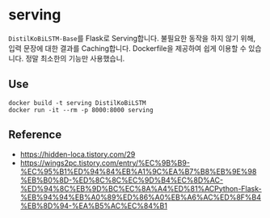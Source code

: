 # serving
`DistilKoBiLSTM-Base`를 Flask로 Serving합니다. 불필요한 동작을 하지 않기 위해, 입력 문장에 대한 결과를 Caching합니다. Dockerfile을 제공하여 쉽게 이용할 수 있습니다. 정말 최소한의 기능만 사용했습니.

## Use
```
docker build -t serving DistilKoBiLSTM
docker run -it --rm -p 8000:8000 serving
```

## Reference

- https://hidden-loca.tistory.com/29
- https://wings2pc.tistory.com/entry/%EC%9B%B9-%EC%95%B1%ED%94%84%EB%A1%9C%EA%B7%B8%EB%9E%98%EB%B0%8D-%ED%8C%8C%EC%9D%B4%EC%8D%AC-%ED%94%8C%EB%9D%BC%EC%8A%A4%ED%81%ACPython-Flask-%EB%94%94%EB%A0%89%ED%86%A0%EB%A6%AC%ED%8F%B4%EB%8D%94-%EA%B5%AC%EC%84%B1
